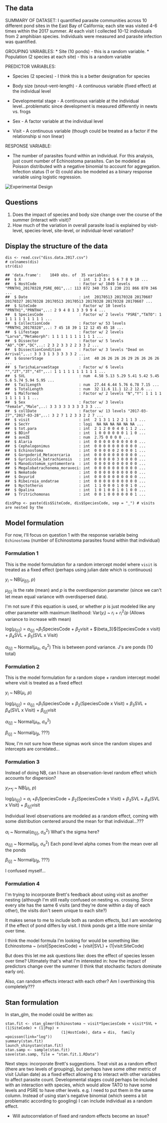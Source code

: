 The data
--------

SUMMARY OF DATASET: I quantified parasite communities across 10
different pond sites in the East Bay of California; each site was
visited 4-6 times within the 2017 summer. At each visit I collected
10-12 individuals from 2 amphibian species. Individuals were measured
and parasite infection was quantified.

GROUPING VARIABLES: \* Site (10 ponds) - this is a random variable. \*
Population (2 species at each site) - this is a random variable

PREDICTOR VARIABLES:

-   Species (2 species) - I think this is a better designation for
    species

-   Body size (snout-vent-length) - A continuous variable (fixed effect)
    at the individual level

-   Developmental stage - A continuous variable at the individual
    level...problematic since development is measured differently in
    newts vs. frogs

-   Sex - A factor variable at the individual level

-   Visit - A continuous variable (though could be treated as a factor
    if the relationship si non linear)

RESPONSE VARIABLE:

-   The number of parasites found within an individual. For this
    analysis, just count number of Echinostoma parasites. Can be modeled
    as Poisson distributed with a negative binomial to account for
    aggregation. Infection status (1 or 0) could also be modeled as a
    binary response variable using logistic regression.

![Experimental Design](ip_fig_design.png)

Questions
---------

1.  Does the impact of species and body size change over the course of
    the summer (interact with visit)?
2.  How much of the variation in overall parasite load is explained by
    visit-level, species-level, site-level, or individual-level
    variation?

Display the structure of the data
---------------------------------

    dis <- read.csv("diss.data.2017.csv")
    # colnames(dis)
    str(dis)

    ## 'data.frame':    1049 obs. of  35 variables:
    ##  $ X                          : int  1 2 3 4 5 6 7 8 9 10 ...
    ##  $ HostCode                   : Factor w/ 1049 levels "PRNTH1_20170328_PSRE_001",..: 113 872 340 755 1 230 231 866 870 346 ...
    ##  $ Date                       : int  20170513 20170328 20170607 20170327 20170328 20170513 20170513 20170328 20170328 20170607 ...
    ##  $ SiteCode                   : Factor w/ 10 levels "PRNTH1","PRNTH4",..: 2 9 4 8 1 3 3 9 9 4 ...
    ##  $ SpeciesCode                : Factor w/ 2 levels "PSRE","TATO": 1 1 1 1 1 1 1 1 1 1 ...
    ##  $ CollectionCode             : Factor w/ 53 levels "PRNTH1_20170328",..: 7 45 18 39 1 12 12 45 45 18 ...
    ##  $ Lifestage                  : Factor w/ 2 levels "Larva","Metamorph": 1 1 1 1 1 1 1 1 1 1 ...
    ##  $ Dissector                  : Factor w/ 5 levels "AO","CM","DC",..: 2 3 2 3 3 2 2 3 3 2 ...
    ##  $ DissectionCondition        : Factor w/ 3 levels "Dead on Arrival",..: 3 3 3 1 3 3 3 3 3 2 ...
    ##  $ GosnerStage                : int  40 26 26 26 26 29 26 26 26 26 ...
    ##  $ TarichaLarvaeStage         : Factor w/ 6 levels "","2T","3T","4T",..: 1 1 1 1 1 1 1 1 1 1 ...
    ##  $ SVL                        : num  4.58 5.13 5.29 5.41 5.42 5.45 5.6 5.74 5.94 5.95 ...
    ##  $ TailLength                 : num  27.44 6.44 5.76 6.78 7.15 ...
    ##  $ TotalLength                : num  32 11.6 11.1 12.2 12.6 ...
    ##  $ Malformed                  : Factor w/ 2 levels "N","Y": 1 1 1 1 1 1 1 1 1 1 ...
    ##  $ Sex                        : Factor w/ 3 levels "Female","Male",..: 3 3 3 3 3 3 3 3 3 3 ...
    ##  $ collDate                   : Factor w/ 13 levels "2017-03-27","2017-03-28",..: 3 2 7 1 2 3 3 2 2 7 ...
    ##  $ visit                      : int  2 1 3 1 1 2 2 1 1 3 ...
    ##  $ SecYr                      : logi  NA NA NA NA NA NA ...
    ##  $ tot.para                   : int  2 1 2 0 0 4 0 1 1 2 ...
    ##  $ BDinf                      : int  1 0 0 0 0 0 0 1 1 0 ...
    ##  $ aveZE                      : num  2.75 0 0 0 0 ...
    ##  $ Alaria                     : int  0 0 0 0 0 0 0 0 0 0 ...
    ##  $ Cephalogonimus             : int  0 0 0 0 0 0 0 0 0 0 ...
    ##  $ Echinostoma                : int  0 0 0 0 0 2 0 0 0 1 ...
    ##  $ Gorgoderid_Metacercaria    : int  0 0 0 0 0 0 0 0 0 0 ...
    ##  $ Gyrinicola_batrachiensis   : int  0 0 0 0 0 3 0 0 0 0 ...
    ##  $ Manodistomum_syntomentera  : int  0 0 0 0 0 0 0 0 0 0 ...
    ##  $ Megalobatrachonema_moraveci: int  0 0 0 0 0 0 0 0 0 0 ...
    ##  $ Nematode                   : int  0 0 0 0 0 0 0 0 0 0 ...
    ##  $ Oxyurid                    : int  0 0 0 0 0 0 0 0 0 0 ...
    ##  $ Ribeiroia_ondatrae         : int  0 0 0 0 0 0 0 0 0 0 ...
    ##  $ Nyctotherus                : int  1 1 0 0 0 1 0 0 1 0 ...
    ##  $ Opalina                    : int  1 0 1 0 0 1 0 1 0 0 ...
    ##  $ Tritrichomonas             : int  0 0 1 0 0 0 0 0 0 1 ...

    dis$Pop <- paste(dis$SiteCode, dis$SpeciesCode, sep = "_") # visits are nested by the

Model formulation
-----------------

For now, I'll focus on question 1 with the response variable being
`Echinostoma` (number of Echinostoma parasites found within that
individual)

### Formulation 1

This is the model formulation for a random intercept model where `visit`
is treated as a fixed effect (perhaps using julian date which is
continuous)

*y*<sub>*i*</sub> ~ NB(*μ*<sub>*j*\[*i*\]</sub>, *p*)

*μ*<sub>*j*\[*i*\]</sub> is the rate (mean) and *p* is the
overdispersion parameter (since we can't let mean equal variance with
overdispersed data).

I'm not sure if this equation is used, or whether *p* is just modeled
like any other parameter with maximum likelihood: Var(*y*<sub>*i*</sub>)
~ *r*<sub>*i*</sub> + *r*<sub>*i*</sub><sup>2</sup>/*p* (Allows variance
to increase with mean)

log(*μ*<sub>*j*\[*i*\]</sub>) = *α*<sub>*i*\[*j*\]</sub>
+*β*<sub>1</sub>SpeciesCode + *β*<sub>2</sub>visit +
$\\beta\_3}$(SpeciesCode x visit) + *β*<sub>4</sub>SVL +
*β*<sub>5</sub>(SVL x Visit)

*α*<sub>*i*\[*j*\]</sub> ~ Normal(*μ*<sub>*α*</sub>,
*σ*<sub>*α*</sub><sup>2</sup>) This is between pond variance. J's are
ponds (10 total)

### Formulation 2

This is the model formulation for a random slope + random intercept
model where visit is treated as a fixed effect

*y*<sub>*i*</sub> ~ NB(*μ*<sub>*i*</sub>, *p*)

log(*μ*<sub>*i*\[*j*\]</sub>) = *α*<sub>*i*\[*j*\]</sub>
+*β*<sub>1</sub>SpeciesCode + *β*<sub>2</sub>(SpeciesCode x Visit) +
*β*<sub>3</sub>SVL + *β*<sub>4</sub>(SVL x Visit) +
*β*<sub>*i*\[*j*\]</sub>visit

*α*<sub>*i*\[*j*\]</sub> ~ Normal(*μ*<sub>*α*</sub>,
*σ*<sub>*α*</sub><sup>2</sup>)

*β*<sub>*i*\[*j*\]</sub> ~ Normal(*μ*<sub>*β*</sub>, ???)

Now, I'm not sure how these sigmas work since the random slopes and
intercepts are correlated...

### Formulation 3

Instead of doing NB, can I have an observation-level random effect which
accounts for dispersion?

*y*<sub>*i**j*</sub> ~ NB(*μ*<sub>*i*</sub>, *p*)

log(*μ*<sub>*i*\[*j*\]</sub>) = *α*<sub>*i*</sub>
+*β*<sub>1</sub>SpeciesCode + *β*<sub>2</sub>(SpeciesCode x Visit) +
*β*<sub>3</sub>SVL + *β*<sub>4</sub>(SVL x Visit) +
*β*<sub>*i*\[*j*\]</sub>visit

Individual level observations are modeled as a random effect, coming
with some distribution centered around the mean for that
individual...???

*α*<sub>*i*</sub> ~ Normal(*α*<sub>*i*\[*j*\]</sub>,
*σ*<sub>*α*</sub><sup>2</sup>) What's the sigma here?

*α*<sub>*i*\[*j*\]</sub> ~ Normal(*μ*<sub>*j*</sub>,
*σ*<sub>*α*</sub><sup>2</sup>) Each pond level alpha comes from the mean
over all the ponds

*β*<sub>*i*\[*j*\]</sub> ~ Normal(*μ*<sub>*β*</sub>, ???)

I confused myself...

### Formulation 4

I'm trying to incorporate Brett's feedback about using visit as another
nesting (although I'm still really confused on nesting vs. crossing.
Since every site has the same 6 visits (and they're done within a day of
each other), the visits don't seem unique to each site?)

It makes sense to me to include both as random effects, but I am
wondering if the effect of pond differs by visit. I think ponds get a
little more similar over time.

I think the model formula I'm looking for would be something like:
Echinostoma ~ (visit|SpeciesCode) + (visit|SVL) + (1|visit:SiteCode)

But does this let me ask questions like: does the effect of species
lessen over time? Ultimately that's what I'm interested in: how the
impact of predictors change over the summer (I think that stochastic
factors dominate early on).

Also, can random effects interact with each other? Am I overthinking
this completely???

Stan formulation
----------------

In stan\_glm, the model could be written as:

    stan.fit <- stan_glmer(Echinostoma ~ visit*SpeciesCode + visit*SVL + (1|SiteCode) + (1|Pop) +
                             (1|HostCode), data = dis,  family =poisson(link="log"))
    summary(stan.fit)
    launch_shinystan(stan.fit)
    stan.samp <- sample(stan.fit)
    save(stan.samp, file = "stan.fit.1.RData")

Next steps: incorporate Brett's suggestions. Treat visit as a random
effect (there are two levels of grouping), but perhaps have some other
metric of visit (Julian date) as a fixed effect allowing it to interact
with other variables to affect parasite count. Developmental stages
could perhaps be included with an interaction with species, which would
allow TATO to have some levels and PSRE to have other levels. e.g. I
need to put them in the same column. Instead of using stan's negative
binomial (which seems a bit problematic according to googling) I can
include individual as a random effect.

-   Will autocorrelation of fixed and random effects become an issue?
